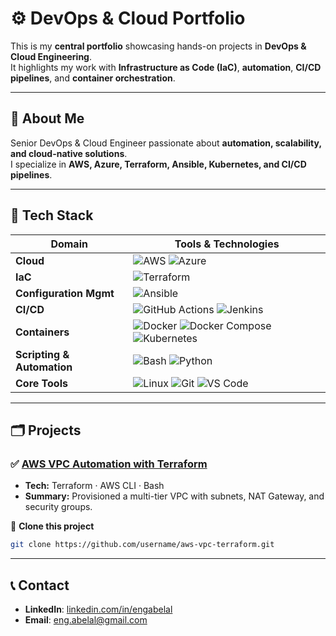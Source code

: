 # ⚙️ DevOps & Cloud Portfolio

This is my **central portfolio** showcasing hands-on projects in **DevOps & Cloud Engineering**.  
It highlights my work with **Infrastructure as Code (IaC)**, **automation**, **CI/CD pipelines**, and **container orchestration**.  

---

## 📌 About Me
Senior DevOps & Cloud Engineer passionate about **automation, scalability, and cloud-native solutions**.  
I specialize in **AWS, Azure, Terraform, Ansible, Kubernetes, and CI/CD pipelines**.  

---

## 🧰 Tech Stack

| Domain                   | Tools & Technologies                                                                 |
|--------------------------|---------------------------------------------------------------------------------------|
| **Cloud**                | ![AWS](https://img.shields.io/badge/Cloud-AWS-orange) ![Azure](https://img.shields.io/badge/Cloud-Azure-blue)                                 |
| **IaC**                  | ![Terraform](https://img.shields.io/badge/IaC-Terraform-blue)                        |
| **Configuration Mgmt**   | ![Ansible](https://img.shields.io/badge/CM-Ansible-red)                              |
| **CI/CD**                | ![GitHub Actions](https://img.shields.io/badge/CI%2FCD-GitHub_Actions-lightgrey) ![Jenkins](https://img.shields.io/badge/CI%2FCD-Jenkins-green) |
| **Containers**           | ![Docker](https://img.shields.io/badge/Containers-Docker-blue) ![Docker Compose](https://img.shields.io/badge/Containers-Docker_Compose-lightblue) ![Kubernetes](https://img.shields.io/badge/Containers-Kubernetes-blue) |
| **Scripting & Automation** | ![Bash](https://img.shields.io/badge/Scripting-Bash-black) ![Python](https://img.shields.io/badge/Scripting-Python-yellow) |
| **Core Tools**           | ![Linux](https://img.shields.io/badge/OS-Linux-grey) ![Git](https://img.shields.io/badge/SCM-Git-red) ![VS Code](https://img.shields.io/badge/Editor-VS_Code-blue) |

---

## 🗂️ Projects

### ✅ [AWS VPC Automation with Terraform](https://github.com/username/aws-vpc-terraform)  
- **Tech:** Terraform · AWS CLI · Bash  
- **Summary:** Provisioned a multi-tier VPC with subnets, NAT Gateway, and security groups.  

📌 **Clone this project**
```bash
git clone https://github.com/username/aws-vpc-terraform.git
```
---

## 📞 Contact
- **LinkedIn**: [linkedin.com/in/engabelal](https://linkedin.com/in/engabelal/)  
- **Email**: eng.abelal@gmail.com 
